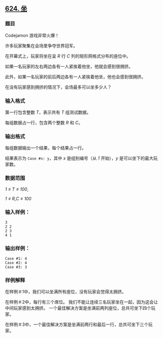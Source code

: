 ## [624. 坐](https://www.acwing.com/problem/content/626/)

### 题目

Codejamon 游戏非常火爆！

许多玩家聚集在会场里争夺世界冠军。

在开幕式上，玩家将坐在呈 *R* 行 *C* 列的矩形网格式分布的座位中。

如果一名玩家的左右两边各有一人紧挨着他坐，他就会感到很拥挤。

此外，如果一名玩家的前后两边各有一人紧挨着他坐，他也会感到很拥挤。

在没有玩家感到拥挤的情况下，会场最多可以坐多少人？

### 输入格式

第一行包含整数 *T*，表示共有 *T* 组测试数据。

每组数据占一行，包含两个整数 *R* 和 *C*。

### 输出格式

每组数据输出一个结果，每个结果占一行。

结果表示为 `Case #x: y`，其中 *x* 是组别编号（从 *1* 开始），*y* 是可以坐下的最大玩家数。

### 数据范围

*1 ≤ T ≤ 100*,

*1 ≤ R,C ≤ 100*

### 输入样例：

```
3
2 2
2 3
4 1
```

### 输出样例：

```
Case #1: 4
Case #2: 4
Case #3: 3
```

### 样例解释

在样例＃1中，我们可以坐满所有座位，没有玩家会觉得太拥挤。

在样例＃2中，每行有三个席位。 我们不能让连续三名玩家坐在一起，因为这会让中间玩家感到太拥挤。 一个最佳解决方案是坐满前两列座位，总共可坐下四个玩家。

在样例＃3中，一个最佳解决方案是坐满前两行和最后一行，总共可坐下三个玩家。
